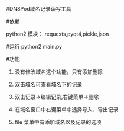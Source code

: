 #DNSPod域名记录读写工具

#依赖

python2
模块：
requests,pyqt4,pickle,json

#运行
python2 main.py

#功能
1. 没有修改域名这个功能，只有添加删除
2. 双击域名可查看域名下的记录
3. 双击记录->编辑记录,右键菜单->删除


4. 在域名窗口中右键菜单中选择导入、导出记录
5. file 菜单中有添加域名以及记录的选项
